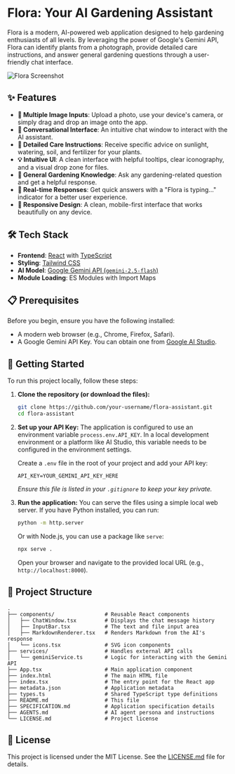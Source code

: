 # Flora: Your AI Gardening Assistant

Flora is a modern, AI-powered web application designed to help gardening enthusiasts of all levels. By leveraging the power of Google's Gemini API, Flora can identify plants from a photograph, provide detailed care instructions, and answer general gardening questions through a user-friendly chat interface.

![Flora Screenshot](https://storage.googleapis.com/aistudio-o-images/project_screenshots/flora-gardening-assistant.png)

## ✨ Features

-   **📸 Multiple Image Inputs**: Upload a photo, use your device's camera, or simply drag and drop an image onto the app.
-   **💬 Conversational Interface**: An intuitive chat window to interact with the AI assistant.
-   **🌿 Detailed Care Instructions**: Receive specific advice on sunlight, watering, soil, and fertilizer for your plants.
-   **💡 Intuitive UI**: A clean interface with helpful tooltips, clear iconography, and a visual drop zone for files.
-   **🧠 General Gardening Knowledge**: Ask any gardening-related question and get a helpful response.
-   **💨 Real-time Responses**: Get quick answers with a "Flora is typing..." indicator for a better user experience.
-   **📱 Responsive Design**: A clean, mobile-first interface that works beautifully on any device.

## 🛠️ Tech Stack

-   **Frontend**: [React](https://reactjs.org/) with [TypeScript](https://www.typescriptlang.org/)
-   **Styling**: [Tailwind CSS](https://tailwindcss.com/)
-   **AI Model**: [Google Gemini API (`gemini-2.5-flash`)](https://ai.google.dev/)
-   **Module Loading**: ES Modules with Import Maps

## 📋 Prerequisites

Before you begin, ensure you have the following installed:
-   A modern web browser (e.g., Chrome, Firefox, Safari).
-   A Google Gemini API Key. You can obtain one from [Google AI Studio](https://aistudio.google.com/).

## 🚀 Getting Started

To run this project locally, follow these steps:

1.  **Clone the repository (or download the files):**
    ```bash
    git clone https://github.com/your-username/flora-assistant.git
    cd flora-assistant
    ```

2.  **Set up your API Key:**
    The application is configured to use an environment variable `process.env.API_KEY`. In a local development environment or a platform like AI Studio, this variable needs to be configured in the environment settings.

    Create a `.env` file in the root of your project and add your API key:
    ```
    API_KEY=YOUR_GEMINI_API_KEY_HERE
    ```
    *Ensure this file is listed in your `.gitignore` to keep your key private.*

3.  **Run the application:**
    You can serve the files using a simple local web server. If you have Python installed, you can run:
    ```bash
    python -m http.server
    ```
    Or with Node.js, you can use a package like `serve`:
    ```bash
    npx serve .
    ```
    Open your browser and navigate to the provided local URL (e.g., `http://localhost:8000`).

## 📁 Project Structure

```
.
├── components/                # Reusable React components
│   ├── ChatWindow.tsx         # Displays the chat message history
│   ├── InputBar.tsx           # The text and file input area
│   ├── MarkdownRenderer.tsx   # Renders Markdown from the AI's response
│   └── icons.tsx              # SVG icon components
├── services/                  # Handles external API calls
│   └── geminiService.ts       # Logic for interacting with the Gemini API
├── App.tsx                    # Main application component
├── index.html                 # The main HTML file
├── index.tsx                  # The entry point for the React app
├── metadata.json              # Application metadata
├── types.ts                   # Shared TypeScript type definitions
├── README.md                  # This file
├── SPECIFICATION.md           # Application specification details
├── AGENTS.md                  # AI agent persona and instructions
└── LICENSE.md                 # Project license
```

## 📄 License

This project is licensed under the MIT License. See the [LICENSE.md](LICENSE.md) file for details.